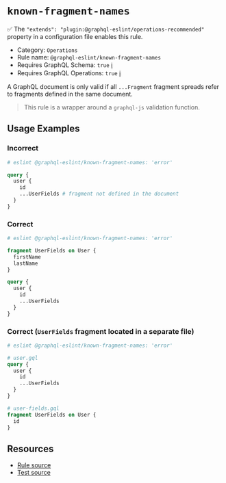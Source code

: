 # `known-fragment-names`

✅ The `"extends": "plugin:@graphql-eslint/operations-recommended"` property in a configuration file
enables this rule.

- Category: `Operations`
- Rule name: `@graphql-eslint/known-fragment-names`
- Requires GraphQL Schema: `true` [ℹ️](../../README.md#extended-linting-rules-with-graphql-schema)
- Requires GraphQL Operations: `true`
  [ℹ️](../../README.md#extended-linting-rules-with-siblings-operations)

A GraphQL document is only valid if all `...Fragment` fragment spreads refer to fragments defined in
the same document.

> This rule is a wrapper around a `graphql-js` validation function.

## Usage Examples

### Incorrect

```graphql
# eslint @graphql-eslint/known-fragment-names: 'error'

query {
  user {
    id
    ...UserFields # fragment not defined in the document
  }
}
```

### Correct

```graphql
# eslint @graphql-eslint/known-fragment-names: 'error'

fragment UserFields on User {
  firstName
  lastName
}

query {
  user {
    id
    ...UserFields
  }
}
```

### Correct (`UserFields` fragment located in a separate file)

```graphql
# eslint @graphql-eslint/known-fragment-names: 'error'

# user.gql
query {
  user {
    id
    ...UserFields
  }
}

# user-fields.gql
fragment UserFields on User {
  id
}
```

## Resources

- [Rule source](https://github.com/graphql/graphql-js/blob/main/src/validation/rules/KnownFragmentNamesRule.ts)
- [Test source](https://github.com/graphql/graphql-js/tree/main/src/validation/__tests__/KnownFragmentNamesRule-test.ts)
